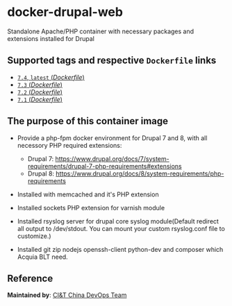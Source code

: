 # docker-drupal-web
Standalone Apache/PHP container with necessary packages and extensions installed for Drupal

## Supported tags and respective `Dockerfile` links
-	[`7.4`, `latest` (*Dockerfile*)](https://github.com/ciandt-china-dev/docker-drupal-web/blob/master/php7.4/Dockerfile)
-	[`7.3` (*Dockerfile*)](https://github.com/ciandt-china-dev/docker-drupal-web/blob/master/php7.3/Dockerfile)
-	[`7.2` (*Dockerfile*)](https://github.com/ciandt-china-dev/docker-drupal-web/blob/master/php7.2/Dockerfile)
-	[`7.1` (*Dockerfile*)](https://github.com/ciandt-china-dev/docker-drupal-web/blob/master/php7.1/Dockerfile)

## The purpose of this container image

- Provide a php-fpm docker environment for Drupal 7 and 8, with all necessory PHP required extensions:
    - Drupal 7: https://www.drupal.org/docs/7/system-requirements/drupal-7-php-requirements#extensions
    - Drupal 8: https://www.drupal.org/docs/8/system-requirements/php-requirements

- Installed with memcached and it's PHP extension
- Installed sockets PHP extension for varnish module
- Installed rsyslog server for drupal core syslog module(Default redirect all output to /dev/stdout. You can mount your custom rsyslog.conf file to customize.)
- Installed git zip nodejs openssh-client python-dev and composer which Acquia BLT need.
 
## Reference
**Maintained by**:
[CI&T China DevOps Team](https://www.ciandt.com.cn)

